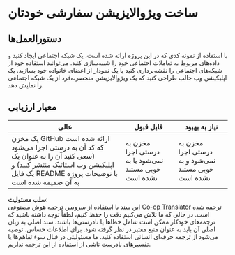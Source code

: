 <!--
CO_OP_TRANSLATOR_METADATA:
{
  "original_hash": "e56df4c0f49357e30ac8fc77aa439dd4",
  "translation_date": "2025-08-24T22:33:33+00:00",
  "source_file": "3-Data-Visualization/13-meaningful-visualizations/assignment.md",
  "language_code": "fa"
}
-->
# ساخت ویژوالایزیشن سفارشی خودتان

## دستورالعمل‌ها

با استفاده از نمونه کدی که در این پروژه ارائه شده است، یک شبکه اجتماعی ایجاد کنید و داده‌های مربوط به تعاملات اجتماعی خود را شبیه‌سازی کنید. می‌توانید استفاده خود از شبکه‌های اجتماعی را نقشه‌برداری کنید یا یک نمودار از اعضای خانواده خود بسازید. یک اپلیکیشن وب جالب طراحی کنید که یک ویژوالایزیشن منحصربه‌فرد از یک شبکه اجتماعی را نمایش دهد.

## معیار ارزیابی

عالی | قابل قبول | نیاز به بهبود
--- | --- | --- |
یک مخزن GitHub ارائه شده است که کد آن به درستی اجرا می‌شود (سعی کنید آن را به عنوان یک اپلیکیشن وب استاتیک منتشر کنید) و یک فایل README با توضیحات پروژه به آن ضمیمه شده است | مخزن به درستی اجرا نمی‌شود یا به خوبی مستند نشده است | مخزن به درستی اجرا نمی‌شود و به خوبی مستند نشده است

**سلب مسئولیت**:  
این سند با استفاده از سرویس ترجمه هوش مصنوعی [Co-op Translator](https://github.com/Azure/co-op-translator) ترجمه شده است. در حالی که ما تلاش می‌کنیم دقت را حفظ کنیم، لطفاً توجه داشته باشید که ترجمه‌های خودکار ممکن است شامل خطاها یا نادرستی‌ها باشند. سند اصلی به زبان اصلی آن باید به عنوان منبع معتبر در نظر گرفته شود. برای اطلاعات حساس، توصیه می‌شود از ترجمه حرفه‌ای انسانی استفاده کنید. ما مسئولیتی در قبال سوء تفاهم‌ها یا تفسیرهای نادرست ناشی از استفاده از این ترجمه نداریم.